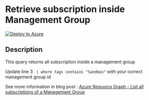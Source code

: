 # Retrieve subscription inside Management Group

[![Deploy to Azure](https://aka.ms/deploytoazurebutton)](https://portal.azure.com/#create/Microsoft.Template/uri/https%3A%2F%2Fraw.githubusercontent.com%2Fwilfriedwoivre%2Fazure-resource-graph-queries%2Fmaster%2F%2Fgithub%2Fworkspace%2Fqueries%2Fsubscriptions%2Fsubscription-inside-specific-management-group%2Fazuredeploy.json)
## Description

This query returns all subscription inside a management group

Update line 3 ` | where tags contains "Sandbox"` with your correct management group id 

See more information in blog post : [Azure Resource Graph - List all subscriptions of a Management Group](https://woivre.com/blog/2020/04/azure-resource-graph-list-all-subscriptions-of-a-management-group)

